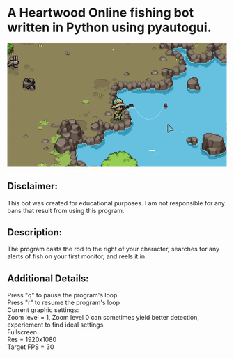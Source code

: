 # A Heartwood Online fishing bot written in Python using pyautogui.

![](https://github.com/TheRiftGuardian/Heartwood-Online-Fishing-Bot/blob/main/fishing_bot_demo.gif)

## Disclaimer: 
This bot was created for educational purposes. I am not responsible for any bans that result from using this program.

## Description:
The program casts the rod to the right of your character, searches for any alerts of fish on your first monitor, and reels it in.

## Additional Details:
Press "q" to pause the program's loop <br>
Press "r" to resume the program's loop <br> 
Current graphic settings: <br>
Zoom level = 1, Zoom level 0 can sometimes yield better detection, experiement to find ideal settings. <br>
Fullscreen <br>
Res = 1920x1080 <br>
Target FPS = 30
